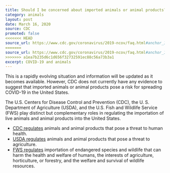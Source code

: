 ```yaml
---
title: Should I be concerned about imported animals or animal products?
category: animals
layout: post
date: March 16, 2020
source: CDC
promoted: false
<<<<<<< HEAD
source_url: https://www.cdc.gov/coronavirus/2019-ncov/faq.html#anchor_1584390773118
=======
source_url: https://www.cdc.gov/coronavirus/2019-ncov/faq.html#anchor_1584390773118
>>>>>>> a1ea7b235d6c1d656f32732591ec88c56a73b3a1
excerpt: COVID-19 and animals
---
```


This is a rapidly evolving situation and information will be updated as it becomes available. However, CDC does not currently have any evidence to suggest that imported animals or animal products pose a risk for spreading COVID-19 in the United States. 

The U.S. Centers for Disease Control and Prevention (CDC), the U. S. Department of Agriculture (USDA), and the U.S. Fish and Wildlife Service (FWS) play distinct but complementary roles in regulating the importation of live animals and animal products into the United States. 

- [CDC regulates](https://www.cdc.gov/importation/index.html) animals and animal products that pose a threat to human health.
- [USDA regulates](https://www.aphis.usda.gov/aphis/ourfocus/animalhealth/animal-and-animal-product-import-information/) animals and animal products that pose a threat to agriculture.
- [FWS regulates](https://www.fws.gov/le/businesses.html) importation of endangered species and wildlife that can harm the health and welfare of humans, the interests of agriculture, horticulture, or forestry, and the welfare and survival of wildlife resources.
